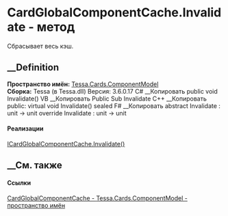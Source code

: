 # CardGlobalComponentCache.Invalidate - метод
Сбрасывает весь кэш.
##  __Definition
 **Пространство имён:**
[Tessa.Cards.ComponentModel](N_Tessa_Cards_ComponentModel.htm)  
 **Сборка:** Tessa (в Tessa.dll) Версия: 3.6.0.17
C# __Копировать
     public void Invalidate()
VB __Копировать
     Public Sub Invalidate
C++ __Копировать
     public:
    virtual void Invalidate() sealed
F# __Копировать
     abstract Invalidate : unit -> unit 
    override Invalidate : unit -> unit 
#### Реализации
[ICardGlobalComponentCache.Invalidate()](M_Tessa_Cards_ComponentModel_ICardGlobalComponentCache_Invalidate.htm)  
##  __См. также
#### Ссылки
[CardGlobalComponentCache -
](T_Tessa_Cards_ComponentModel_CardGlobalComponentCache.htm)
[Tessa.Cards.ComponentModel - пространство
имён](N_Tessa_Cards_ComponentModel.htm)
